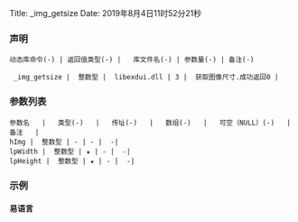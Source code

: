Title: _img_getsize
Date: 2019年8月4日11时52分21秒


### 声明


```table
动态库命令(-) | 返回值类型(-) |   库文件名(-) | 参数量(-) | 备注(-)

 _img_getsize |  整数型 |  libexdui.dll | 3 |  获取图像尺寸.成功返回0 | 
```


### 参数列表

```table
参数名   |   类型(-)   |   传址(-)   |   数组(-)   |   可空（NULL）(-)   |   备注   |
hImg |  整数型 | - | - |  -| 
lpWidth |  整数型 | ★ | - |  -| 
lpHeight |  整数型 | ★ | - |  -| 
```




### 示例
#### 易语言
```c

```